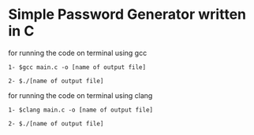 # Simple Password Generator written in C

for running the code on terminal using gcc
<p>
<code>1- $gcc main.c -o [name of output file]</code>
</p>
<p>
<code>2- $./[name of output file]</code>
<p>
for running the code on terminal using clang
</p>
<p>
<code>1- $clang main.c -o [name of output file]</code>
</p>
<p>
<code>2- $./[name of output file]</code>
</p>

